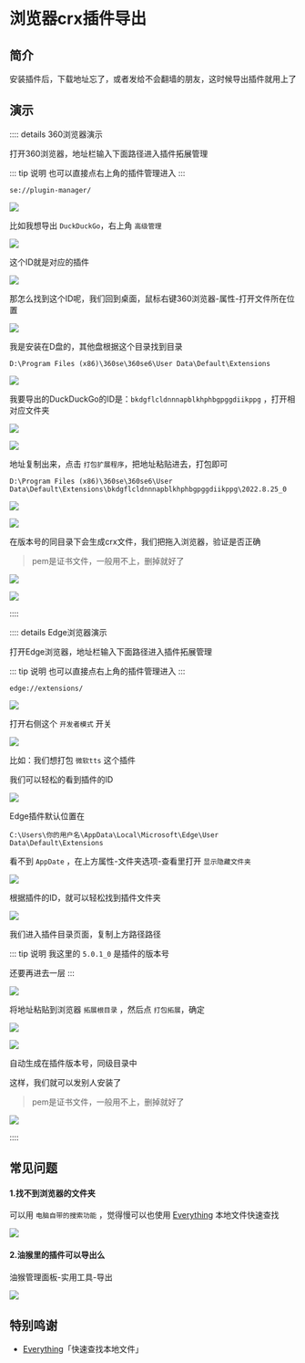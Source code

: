 # 浏览器crx插件导出



## 简介

安装插件后，下载地址忘了，或者发给不会翻墙的朋友，这时候导出插件就用上了


## 演示


:::: details 360浏览器演示

打开360浏览器，地址栏输入下面路径进入插件拓展管理

::: tip 说明
也可以直接点右上角的插件管理进入
:::

```
se://plugin-manager/
```

![](/crx/crx-01.png)

比如我想导出 `DuckDuckGo`，右上角 `高级管理`

![](/crx/crx-02.png)

这个ID就是对应的插件

![](/crx/crx-03.png)


那怎么找到这个ID呢，我们回到桌面，鼠标右键360浏览器-属性-打开文件所在位置

![](/crx/crx-04.png)


我是安装在D盘的，其他盘根据这个目录找到目录

```
D:\Program Files (x86)\360se\360se6\User Data\Default\Extensions
```

![](/crx/crx-05.png)


我要导出的DuckDuckGo的ID是：`bkdgflcldnnnapblkhphbgpggdiikppg` ，打开相对应文件夹


![](/crx/crx-06.png)

![](/crx/crx-07.png)


地址复制出来，点击 `打包扩展程序`，把地址粘贴进去，打包即可

```
D:\Program Files (x86)\360se\360se6\User Data\Default\Extensions\bkdgflcldnnnapblkhphbgpggdiikppg\2022.8.25_0
```

![](/crx/crx-08.png)


![](/crx/crx-09.png)


在版本号的同目录下会生成crx文件，我们把拖入浏览器，验证是否正确

> pem是证书文件，一般用不上，删掉就好了

![](/crx/crx-10.png)

![](/crx/crx-11.png)

::::





:::: details Edge浏览器演示

打开Edge浏览器，地址栏输入下面路径进入插件拓展管理

::: tip 说明
也可以直接点右上角的插件管理进入
:::

```
edge://extensions/
```

![](/crx/crx-12.png)


打开右侧这个 `开发者模式` 开关

![](/crx/crx-13.png)


比如：我们想打包 `微软tts` 这个插件

我们可以轻松的看到插件的ID

![](/crx/crx-14.png)


Edge插件默认位置在

```
C:\Users\你的用户名\AppData\Local\Microsoft\Edge\User Data\Default\Extensions
```

看不到 `AppDate` ，在上方属性-文件夹选项-查看里打开 `显示隐藏文件夹`

![](/crx/crx-15.png)

根据插件的ID，就可以轻松找到插件文件夹

![](/crx/crx-16.png)


我们进入插件目录页面，复制上方路径路径

::: tip 说明
我这里的 `5.0.1_0` 是插件的版本号

还要再进去一层
:::

![](/crx/crx-17.png)

将地址粘贴到浏览器 `拓展根目录` ，然后点 `打包拓展`，确定

![](/crx/crx-18.png)

![](/crx/crx-19.png)


自动生成在插件版本号，同级目录中

这样，我们就可以发别人安装了

> pem是证书文件，一般用不上，删掉就好了

![](/crx/crx-20.png)


::::






## 常见问题



#### 1.找不到浏览器的文件夹

可以用 `电脑自带的搜索功能` ，觉得慢可以也使用 [Everything](https://www.voidtools.com/zh-cn/) 本地文件快速查找

![](/crx/crx-21.png)



#### 2.油猴里的插件可以导出么

油猴管理面板-实用工具-导出

![](/crx/crx-22.png)



## 特别鸣谢


* [Everything](https://www.voidtools.com/zh-cn/)「快速查找本地文件」
